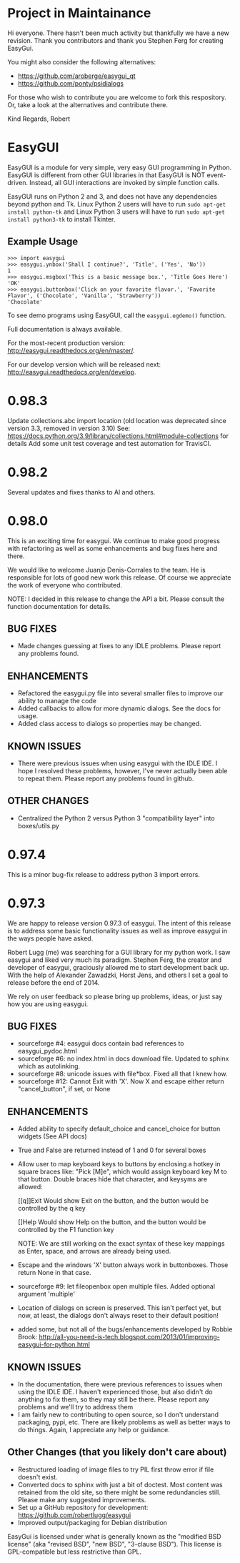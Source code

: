Project in Maintainance
=======================

Hi everyone.  There hasn't been much activity but thankfully we have a new revision.  Thank you contributors and thank you Stephen Ferg for creating EasyGui.

You might also consider the following alternatives:

 - https://github.com/aroberge/easygui_qt
 - https://github.com/ponty/psidialogs

For those who wish to contribute you are welcome to fork this respository.  Or, take a look at the alternatives and contribute there.


Kind Regards, Robert

EasyGUI
=======

EasyGUI is a module for very simple, very easy GUI programming in Python. EasyGUI is different from other GUI
libraries in that EasyGUI is NOT event-driven. Instead, all GUI interactions are invoked by simple function calls.

EasyGUI runs on Python 2 and 3, and does not have any dependencies beyond python and Tk. Linux Python 2 users will have to run `sudo apt-get install python-tk` and Linux Python 3 users will have to run `sudo apt-get install python3-tk` to install Tkinter.

Example Usage
-------------

    >>> import easygui
    >>> easygui.ynbox('Shall I continue?', 'Title', ('Yes', 'No'))
    1
    >>> easygui.msgbox('This is a basic message box.', 'Title Goes Here')
    'OK'
    >>> easygui.buttonbox('Click on your favorite flavor.', 'Favorite Flavor', ('Chocolate', 'Vanilla', 'Strawberry'))
    'Chocolate'

To see demo programs using EasyGUI, call the `easygui.egdemo()` function.

Full documentation is always available.

For the most-recent production version:
<http://easygui.readthedocs.org/en/master/>.

For our develop version which will be released next:
<http://easygui.readthedocs.org/en/develop>.

0.98.3
========================================================================
Update collections.abc import location (old location was deprecated since version 3.3, removed in version 3.10)
See: https://docs.python.org/3.9/library/collections.html#module-collections for details
Add some unit test coverage and test automation for TravisCI.

0.98.2
========================================================================
Several updates and fixes thanks to Al and others.

0.98.0
========================================================================
This is an exciting time for easygui.  We continue to make good progress with refactoring as
well as some enhancements and bug fixes here and there.

We would like to welcome Juanjo Denis-Corrales to the team.  He is responsible for lots of good new work
this release.  Of course we appreciate the work of everyone who contributed.

NOTE: I decided in this release to change the API a bit.  Please consult the function documentation for details.

BUG FIXES
---------
 * Made changes guessing at fixes to any IDLE problems.  Please report any problems found.

ENHANCEMENTS
------------
 * Refactored the easygui.py file into several smaller files to improve our ability to manage the code
 * Added callbacks to allow for more dynamic dialogs.  See the docs for usage.
 * Added class access to dialogs so properties may be changed.

KNOWN ISSUES
------------
 * There were previous issues when using easygui with the IDLE IDE.  I hope I resolved these problems, however,
   I've never actually been able to repeat them.  Please report any problems found in github.

OTHER CHANGES
-------------
 * Centralized the Python 2 versus Python 3 "compatibility layer" into boxes/utils.py


0.97.4
========================================================================
This is a minor bug-fix release to address python 3 import errors.

0.97.3
========================================================================
We are happy to release version 0.97.3 of easygui.  The intent of this release is to address some basic
functionality issues as well as improve easygui in the ways people have asked.

Robert Lugg (me) was searching for a GUI library for my python work.  I saw easygui and liked very much its
paradigm.  Stephen Ferg, the creator and developer of easygui, graciously allowed me to start development
back up.  With the help of Alexander Zawadzki, Horst Jens, and others I set a goal to release before the
end of 2014.

We rely on user feedback so please bring up problems, ideas, or just say how you are using easygui.

BUG FIXES
---------
 * sourceforge #4: easygui docs contain bad references to easygui_pydoc.html
 * sourceforge #6: no index.html in docs download file.  Updated to sphinx which as autolinking.
 * sourceforge #8: unicode issues with file*box.  Fixed all that I knew how.
 * sourceforge #12: Cannot Exit with 'X'.  Now X and escape either return "cancel_button", if set, or None

ENHANCEMENTS
------------
 * Added ability to specify default_choice and cancel_choice for button widgets (See API docs)
 * True and False are returned instead of 1 and 0 for several boxes
 * Allow user to map keyboard keys to buttons by enclosing a hotkey in square braces like: "Pick [M]e", which would assign
   keyboard key M to that button.  Double braces hide that character, and keysyms are allowed:

     [[q]]Exit    Would show Exit on the button, and the button would be controlled by the q key

     [<F1>]Help   Would show Help on the button, and the button would be controlled by the F1 function key

   NOTE: We are still working on the exact syntax of these key mappings as Enter, space, and arrows are already being used.
 * Escape and the windows 'X' button always work in buttonboxes.  Those return None in that case.
 * sourceforge #9: let fileopenbox open multiple files.  Added optional argument 'multiple'
 * Location of dialogs on screen is preserved.  This isn't perfect yet, but now, at least, the dialogs don't
   always reset to their default position!
 * added some, but not all of the bugs/enhancements developed by Robbie Brook:
   http://all-you-need-is-tech.blogspot.com/2013/01/improving-easygui-for-python.html

KNOWN ISSUES
------------
 * In the documentation, there were previous references to issues when using the IDLE IDE.  I haven't
   experienced those, but also didn't do anything to fix them, so they may still be there.  Please report
   any problems and we'll try to address them
 * I am fairly new to contributing to open source, so I don't understand packaging, pypi, etc.  There
   are likely problems as well as better ways to do things.  Again, I appreciate any help or guidance.

Other Changes (that you likely don't care about)
------------------------------------------------
 * Restructured loading of image files to try PIL first throw error if file doesn't exist.
 * Converted docs to sphinx with just a bit of doctest.  Most content was retained from the old site, so
   there might be some redundancies still.  Please make any suggested improvements.
 * Set up a GitHub repository for development: https://github.com/robertlugg/easygui
 * Improved output/packaging for Debian distribution

EasyGui is licensed under what is generally known as
the "modified BSD license" (aka "revised BSD", "new BSD", "3-clause BSD").
This license is GPL-compatible but less restrictive than GPL.

